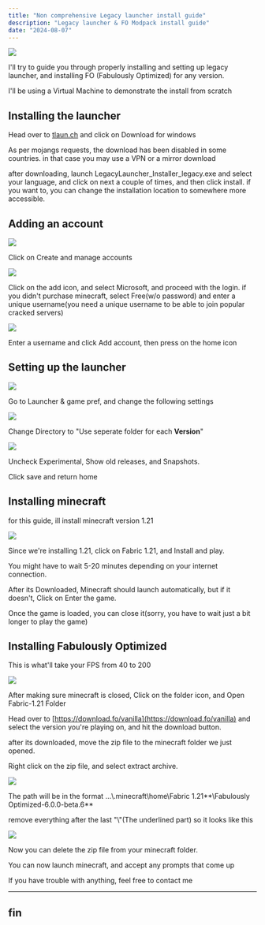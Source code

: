 ```yaml
---
title: "Non comprehensive Legacy launcher install guide"
description: "Legacy launcher & FO Modpack install guide"
date: "2024-08-07"
---
```


![](https://blogtrimpta.wordpress.com/wp-content/uploads/2024/08/image.png?w=1024)

I'll try to guide you through properly installing and setting up legacy launcher, and installing FO (Fabulously Optimized) for any version.

I'll be using a Virtual Machine to demonstrate the install from scratch

## Installing the launcher

Head over to [tlaun.ch](https://tlaun.ch) and click on Download for windows

As per mojangs requests, the download has been disabled in some countries. in that case you may use a VPN or a mirror download

after downloading, launch LegacyLauncher\_Installer\_legacy.exe and select your language, and click on next a couple of times, and then click install. if you want to, you can change the installation location to somewhere more accessible.

## Adding an account

![](https://blogtrimpta.wordpress.com/wp-content/uploads/2024/08/image-1.png?w=1024)

Click on Create and manage accounts

![](https://blogtrimpta.wordpress.com/wp-content/uploads/2024/08/image-3.png?w=1024)

Click on the add icon, and select Microsoft, and proceed with the login. if you didn't purchase minecraft, select Free(w/o password) and enter a unique username(you need a unique username to be able to join popular cracked servers)

![](https://blogtrimpta.wordpress.com/wp-content/uploads/2024/08/image-4.png?w=1024)

Enter a username and click Add account, then press on the home icon

## Setting up the launcher

![](https://blogtrimpta.wordpress.com/wp-content/uploads/2024/08/image-5.png?w=1024)

Go to Launcher & game pref, and change the following settings

![](https://blogtrimpta.wordpress.com/wp-content/uploads/2024/08/image-6.png?w=1024)

Change Directory to "Use seperate folder for each **Version**"

![](https://blogtrimpta.wordpress.com/wp-content/uploads/2024/08/image-8.png?w=1024)

Uncheck Experimental, Show old releases, and Snapshots.

Click save and return home

## Installing minecraft

for this guide, ill install minecraft version 1.21

![](https://blogtrimpta.wordpress.com/wp-content/uploads/2024/08/image-9.png?w=1024)

Since we're installing 1.21, click on Fabric 1.21, and Install and play.

You might have to wait 5-20 minutes depending on your internet connection.

After its Downloaded, Minecraft should launch automatically, but if it doesn't, Click on Enter the game.

Once the game is loaded, you can close it(sorry, you have to wait just a bit longer to play the game)

## Installing Fabulously Optimized

This is what'll take your FPS from 40 to 200  

![](https://blogtrimpta.wordpress.com/wp-content/uploads/2024/08/image-10.png?w=1024)

After making sure minecraft is closed, Click on the folder icon, and Open Fabric-1.21 Folder

Head over to [https://download.fo/vanilla](https://download.fo/vanilla) and select the version you're playing on, and hit the download button.

after its downloaded, move the zip file to the minecraft folder we just opened.

Right click on the zip file, and select extract archive.

![](https://blogtrimpta.wordpress.com/wp-content/uploads/2024/08/image-11.png?w=768)

The path will be in the format ...\\.minecraft\\home\\Fabric 1.21**\\Fabulously Optimized-6.0.0-beta.6**

remove everything after the last "\\"(The underlined part) so it looks like this

![](https://blogtrimpta.wordpress.com/wp-content/uploads/2024/08/image-12.png?w=768)

Now you can delete the zip file from your minecraft folder.

You can now launch minecraft, and accept any prompts that come up

If you have trouble with anything, feel free to contact me

* * *

## fin
